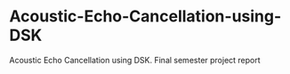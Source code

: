 # Acoustic-Echo-Cancellation-using-DSK
Acoustic Echo Cancellation using DSK. Final semester project report
